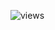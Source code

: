 
<p align="left"> <img src="https://komarev.com/ghpvc/?username=f0rgenet&label=Profile%20views&color=0e75b6&style=flat" alt="views" /> </p>
